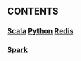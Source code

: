 ## CONTENTS

### <a href="language/Scala.md">Scala</a>       <a href="language/Python.md">Python</a>       <a href="database/Redis.md">Redis</a>

### <a href="frame/Spark.md">Spark</a>

